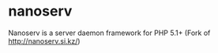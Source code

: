 nanoserv
========

Nanoserv is a server daemon framework for PHP 5.1+ (Fork of http://nanoserv.si.kz/)